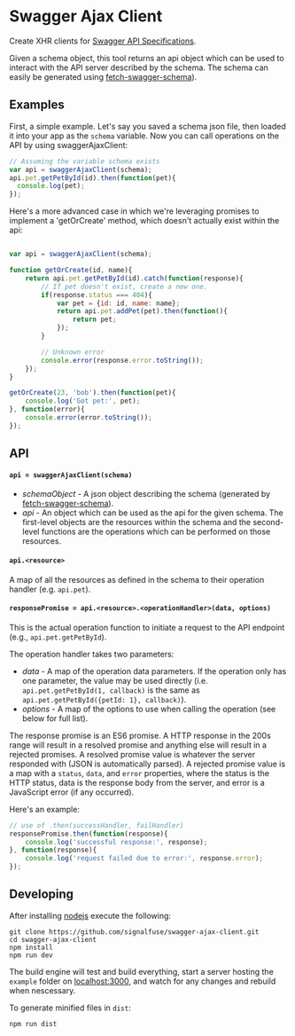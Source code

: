 # Swagger Ajax Client

Create XHR clients for [Swagger API Specifications](https://github.com/wordnik/swagger-spec/blob/master/versions/1.2.md).

Given a schema object, this tool returns an api object which can be used to interact with the API server
described by the schema. The schema can easily be generated using  [fetch-swagger-schema](https://github.com/signalfuse/fetch-swagger-schema)).

## Examples

First, a simple example. Let's say you saved a schema json file, then loaded it
into your app as the `schema` variable. Now you can call operations on the API
by using swaggerAjaxClient:
```javascript
// Assuming the variable schema exists
var api = swaggerAjaxClient(schema);
api.pet.getPetById(id).then(function(pet){
  console.log(pet);
});
```


Here's a more advanced case in which we're leveraging promises to implement a
'getOrCreate' method, which doesn't actually exist within the api:
```javascript

var api = swaggerAjaxClient(schema);

function getOrCreate(id, name){
    return api.pet.getPetById(id).catch(function(response){
        // If pet doesn't exist, create a new one.
        if(response.status === 404){
            var pet = {id: id, name: name};
            return api.pet.addPet(pet).then(function(){
                return pet;
            });
        }

        // Unknown error
        console.error(response.error.toString());
    });
}

getOrCreate(23, 'bob').then(function(pet){
    console.log('Got pet:', pet);
}, function(error){
    console.error(error.toString());
});
```

## API

#### `api = swaggerAjaxClient(schema)`
* *schemaObject* - A json object describing the schema (generated by [fetch-swagger-schema](https://github.com/signalfuse/fetch-swagger-schema)).
* *api* - An object which can be used as the api for the given schema. The first-level objects are the resources within the schema and the second-level functions are the operations which can be performed on those resources.

#### `api.<resource>`
A map of all the resources as defined in the schema to their operation handler (e.g. `api.pet`).

#### `responsePromise = api.<resource>.<operationHandler>(data, options)`
This is the actual operation function to initiate a request to the API endpoint (e.g., `api.pet.getPetById`).

The operation handler takes two parameters:
* *data* - A map of the operation data parameters. If the operation only has one parameter, the value may be used directly (i.e. `api.pet.getPetById(1, callback)` is the same as `api.pet.getPetById({petId: 1}, callback)`).
* *options* - A map of the options to use when calling the operation (see below for full list).

The response promise is an ES6 promise. A HTTP response in the 200s range will result
in a resolved promise and anything else will result in a rejected promises. A resolved
promise value is whatever the server responded with (JSON is automatically parsed).  A
rejected promise value is a map with a `status`, `data`, and `error` properties, where
the status is the HTTP status, data is the response body from the server, and error
is a JavaScript error (if any occurred).

Here's an example:
```javascript
// use of .then(successHandler, failHandler)
responsePromise.then(function(response){
    console.log('successful response:', response);
}, function(response){
    console.log('request failed due to error:', response.error);
});
```

## Developing
After installing [nodejs](http://nodejs.org) execute the following:

```shell
git clone https://github.com/signalfuse/swagger-ajax-client.git
cd swagger-ajax-client
npm install
npm run dev
```
The build engine will test and build everything, start a server hosting the `example` folder on [localhost:3000](http://localhost:3000), and watch for any changes and rebuild when nescessary.

To generate minified files in `dist`:
```shell
npm run dist
```
